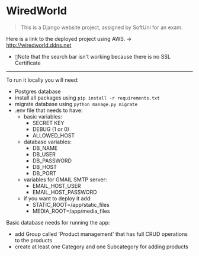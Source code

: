 # WiredWorld
> This is a Django website project, assigned by SoftUni for an exam.

Here is a link to the deployed project using AWS. -> http://wiredworld.ddns.net


- ``📝``Note that the search bar isn't working because there is no SSL Certificate

---

To run it locally you will need:
 - Postgres database
 - install all packages using ```pip install -r requirements.txt```
 - migrate database using ```python manage.py migrate```
 - .env file that needs to have:
   - basic variables:
     - SECRET KEY
     - DEBUG (1 or 0)
     - ALLOWED_HOST
   - database variables:
     - DB_NAME
     - DB_USER
     - DB_PASSWORD
     - DB_HOST
     - DB_PORT
   - variables for GMAIL SMTP server:
     - EMAIL_HOST_USER
     - EMAIL_HOST_PASSWORD
   - if you want to deploy it add:
     - STATIC_ROOT=/app/static_files
     - MEDIA_ROOT=/app/media_files

Basic database needs for running the app:
 - add Group called 'Product management' that has full CRUD operations to the products
 - create at least one Category and one Subcategory for adding products
